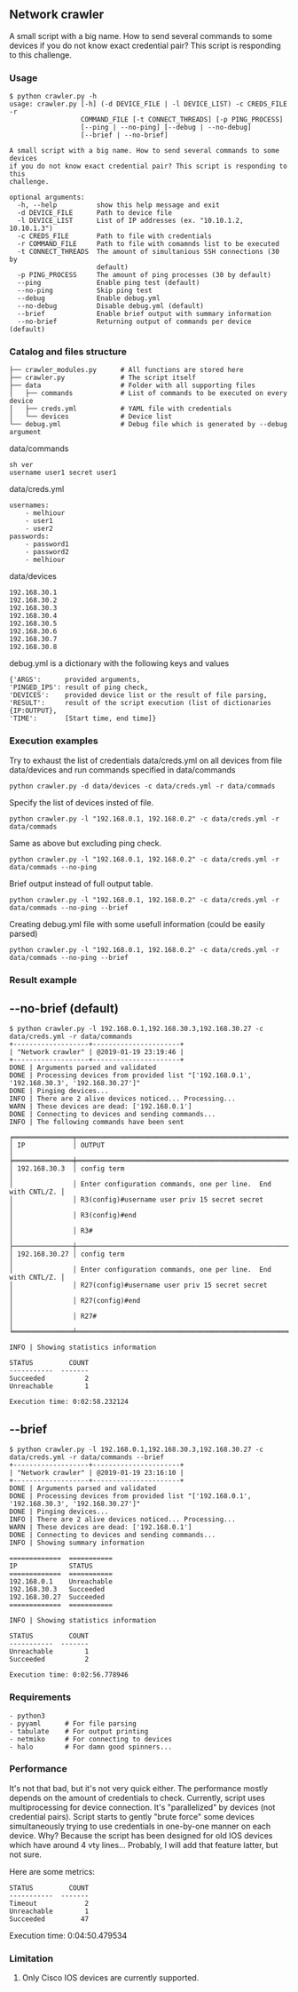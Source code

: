 ## Network crawler

A small script with a big name.
How to send several commands to some devices if you do not know exact credential pair? This script is responding to this challenge.

### Usage
```
$ python crawler.py -h
usage: crawler.py [-h] (-d DEVICE_FILE | -l DEVICE_LIST) -c CREDS_FILE -r
                  COMMAND_FILE [-t CONNECT_THREADS] [-p PING_PROCESS]
                  [--ping | --no-ping] [--debug | --no-debug]
                  [--brief | --no-brief]

A small script with a big name. How to send several commands to some devices
if you do not know exact credential pair? This script is responding to this
challenge.

optional arguments:
  -h, --help          show this help message and exit
  -d DEVICE_FILE      Path to device file
  -l DEVICE_LIST      List of IP addresses (ex. "10.10.1.2, 10.10.1.3")
  -c CREDS_FILE       Path to file with credentials
  -r COMMAND_FILE     Path to file with comamnds list to be executed
  -t CONNECT_THREADS  The amount of simultanious SSH connections (30 by
                      default)
  -p PING_PROCESS     The amount of ping processes (30 by default)
  --ping              Enable ping test (default)
  --no-ping           Skip ping test
  --debug             Enable debug.yml
  --no-debug          Disable debug.yml (default)
  --brief             Enable brief output with summary information
  --no-brief          Returning output of commands per device (default)
```

### Catalog and files structure
```
├── crawler_modules.py      # All functions are stored here
├── crawler.py              # The script itself
├── data                    # Folder with all supporting files
│   ├── commands            # List of commands to be executed on every device
│   ├── creds.yml           # YAML file with credentials
│   └── devices             # Device list
└── debug.yml               # Debug file which is generated by --debug argument
```

data/commands
```
sh ver
username user1 secret user1
```

data/creds.yml
```
usernames:
    - melhiour
    - user1
    - user2
passwords:
    - password1
    - password2
    - melhiour
```

data/devices
```
192.168.30.1
192.168.30.2
192.168.30.3
192.168.30.4
192.168.30.5
192.168.30.6
192.168.30.7
192.168.30.8
```

debug.yml
is a dictionary with the following keys and values
```
{'ARGS':      provided arguments,
'PINGED_IPS': result of ping check,
'DEVICES':    provided device list or the result of file parsing,
'RESULT':     result of the script execution (list of dictionaries {IP:OUTPUT},
'TIME':       [Start time, end time]}
```

### Execution examples
Try to exhaust the list of credentials data/creds.yml on all devices from file data/devices and run commands specified in data/commands
```
python crawler.py -d data/devices -c data/creds.yml -r data/commads
```

Specify the list of devices insted of file.
```
python crawler.py -l "192.168.0.1, 192.168.0.2" -c data/creds.yml -r data/commads
```

Same as above but excluding ping check.
```
python crawler.py -l "192.168.0.1, 192.168.0.2" -c data/creds.yml -r data/commads --no-ping
```

Brief output instead of full output table.
```
python crawler.py -l "192.168.0.1, 192.168.0.2" -c data/creds.yml -r data/commads --no-ping --brief
```

Creating debug.yml file with some usefull information (could be easily parsed)
```
python crawler.py -l "192.168.0.1, 192.168.0.2" -c data/creds.yml -r data/commads --no-ping --brief
```

### Result example
## --no-brief (default)
```
$ python crawler.py -l 192.168.0.1,192.168.30.3,192.168.30.27 -c data/creds.yml -r data/commands
+-------------------+----------------------+
| "Network crawler" | @2019-01-19 23:19:46 |
+-------------------+----------------------+
DONE | Arguments parsed and validated
DONE | Processing devices from provided list "['192.168.0.1', '192.168.30.3', '192.168.30.27']"
DONE | Pinging devices...
INFO | There are 2 alive devices noticed... Processing...
WARN | These devices are dead: ['192.168.0.1']
DONE | Connecting to devices and sending commands...
INFO | The following commands have been sent

╒═══════════════╤═══════════════════════════════════════════════════════════════╕
│ IP            │ OUTPUT                                                        │
╞═══════════════╪═══════════════════════════════════════════════════════════════╡
│ 192.168.30.3  │ config term                                                   │
│               │ Enter configuration commands, one per line.  End with CNTL/Z. │
│               │ R3(config)#username user priv 15 secret secret                │
│               │ R3(config)#end                                                │
│               │ R3#                                                           │
├───────────────┼───────────────────────────────────────────────────────────────┤
│ 192.168.30.27 │ config term                                                   │
│               │ Enter configuration commands, one per line.  End with CNTL/Z. │
│               │ R27(config)#username user priv 15 secret secret               │
│               │ R27(config)#end                                               │
│               │ R27#                                                          │
╘═══════════════╧═══════════════════════════════════════════════════════════════╛

INFO | Showing statistics information

STATUS         COUNT
-----------  -------
Succeeded          2
Unreachable        1

Execution time: 0:02:58.232124
```

## --brief
```
$ python crawler.py -l 192.168.0.1,192.168.30.3,192.168.30.27 -c data/creds.yml -r data/commands --brief
+-------------------+----------------------+
| "Network crawler" | @2019-01-19 23:16:10 |
+-------------------+----------------------+
DONE | Arguments parsed and validated
DONE | Processing devices from provided list "['192.168.0.1', '192.168.30.3', '192.168.30.27']"
DONE | Pinging devices...
INFO | There are 2 alive devices noticed... Processing...
WARN | These devices are dead: ['192.168.0.1']
DONE | Connecting to devices and sending commands...
INFO | Showing summary information

=============  ===========
IP             STATUS
=============  ===========
192.168.0.1    Unreachable
192.168.30.3   Succeeded
192.168.30.27  Succeeded
=============  ===========

INFO | Showing statistics information

STATUS         COUNT
-----------  -------
Unreachable        1
Succeeded          2

Execution time: 0:02:56.778946
```

### Requirements
```
- python3
- pyyaml      # For file parsing
- tabulate    # For output printing
- netmiko     # For connecting to devices
- halo        # For damn good spinners...
```

### Performance
It's not that bad, but it's not very quick either. The performance mostly depends on the amount of credentials to check. Currently, script uses multiprocessing for device connection. It's "parallelized" by devices (not credential pairs). Script starts to gently "brute force" some devices simultaneously trying to use credentials in one-by-one manner on each device. Why? Because the script has been designed for old IOS devices which have around 4 vty lines... Probably, I will add that feature latter, but not sure. 

Here are some metrics:
```
STATUS         COUNT
-----------  -------
Timeout            2
Unreachable        1
Succeeded         47
```
Execution time: 0:04:50.479534

### Limitation
1. Only Cisco IOS devices are currently supported.
